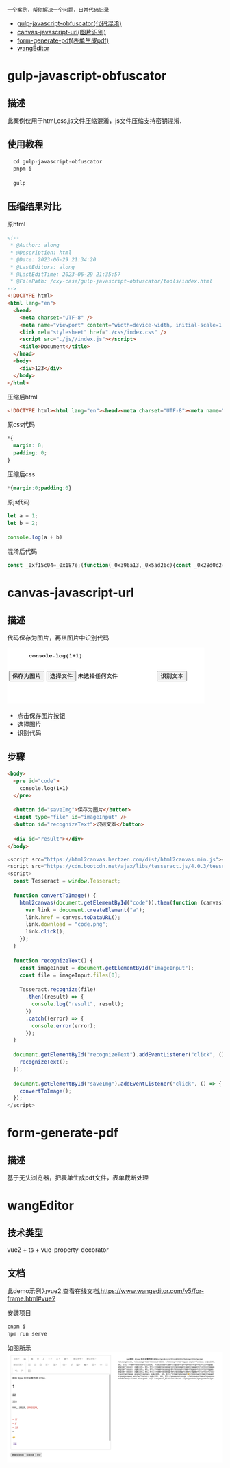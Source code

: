 ```一个案例，帮你解决一个问题，日常代码记录```

- [gulp-javascript-obfuscator(代码混淆)](#gulp-javascript-obfuscator)
- [canvas-javascript-url(图片识别)](#canvas-javascript-url)
- [form-generate-pdf(表单生成pdf)](#form-generate-pdf)
- [wangEditor](#富文本编辑器使用)

# gulp-javascript-obfuscator

## 描述
此案例仅用于html,css,js文件压缩混淆，js文件压缩支持密钥混淆.

## 使用教程

```js
  cd gulp-javascript-obfuscator
  pnpm i

  gulp
```

## 压缩结果对比

原html
```html
<!--
 * @Author: along
 * @Description: html
 * @Date: 2023-06-29 21:34:20
 * @LastEditors: along
 * @LastEditTime: 2023-06-29 21:35:57
 * @FilePath: /cxy-case/gulp-javascript-obfuscator/tools/index.html
-->
<!DOCTYPE html>
<html lang="en">
  <head>
    <meta charset="UTF-8" />
    <meta name="viewport" content="width=device-width, initial-scale=1.0" />
    <link rel="stylesheet" href="./css/index.css" />
    <script src="./js//index.js"></script>
    <title>Document</title>
  </head>
  <body>
    <div>123</div>
  </body>
</html>

```

压缩后html
```html
<!DOCTYPE html><html lang="en"><head><meta charset="UTF-8"><meta name="viewport" content="width=device-width,initial-scale=1"><link rel="stylesheet" href="./css/index.css"><script src="./js//index.js"></script><title>Document</title></head><body><div>123</div></body></html>
```

原css代码
```css
*{
  margin: 0;
  padding: 0;
}
```

压缩后css
```css
*{margin:0;padding:0}
```

原js代码
```js
let a = 1;
let b = 2;

console.log(a + b)
```

混淆后代码
```js
const _0xf15c04=_0x187e;(function(_0x396a13,_0x5ad26c){const _0x28d0c2=_0x187e,_0x5a47c5=_0x396a13();while(!![]){try{const _0x2f552b=parseInt(_0x28d0c2(0x1ad))/0x1+-parseInt(_0x28d0c2(0x1a5))/0x2*(parseInt(_0x28d0c2(0x1a2))/0x3)+-parseInt(_0x28d0c2(0x1aa))/0x4+-parseInt(_0x28d0c2(0x1af))/0x5+parseInt(_0x28d0c2(0x1a9))/0x6+-parseInt(_0x28d0c2(0x1a6))/0x7+-parseInt(_0x28d0c2(0x1ac))/0x8*(-parseInt(_0x28d0c2(0x1a3))/0x9);if(_0x2f552b===_0x5ad26c)break;else _0x5a47c5['push'](_0x5a47c5['shift']());}catch(_0x105ff3){_0x5a47c5['push'](_0x5a47c5['shift']());}}}(_0x9158,0xaab2b));const _0xfb2da3=(function(){let _0x15a21a=!![];return function(_0x302b0c,_0x2137c2){const _0x15f07e=_0x15a21a?function(){if(_0x2137c2){const _0x4441b7=_0x2137c2['apply'](_0x302b0c,arguments);return _0x2137c2=null,_0x4441b7;}}:function(){};return _0x15a21a=![],_0x15f07e;};}()),_0x1eb508=_0xfb2da3(this,function(){const _0x2b4d0e=_0x187e;return _0x1eb508[_0x2b4d0e(0x1ae)]()[_0x2b4d0e(0x1a8)](_0x2b4d0e(0x1a7))[_0x2b4d0e(0x1ae)]()[_0x2b4d0e(0x1ab)](_0x1eb508)['search'](_0x2b4d0e(0x1a7));});function _0x187e(_0x14704a,_0x1028c8){const _0xd77a5a=_0x9158();return _0x187e=function(_0x1eb508,_0xfb2da3){_0x1eb508=_0x1eb508-0x1a2;let _0x915831=_0xd77a5a[_0x1eb508];return _0x915831;},_0x187e(_0x14704a,_0x1028c8);}_0x1eb508();let a=0x1,b=0x2;console[_0xf15c04(0x1a4)](a+b);function _0x9158(){const _0x51cf10=['log','40270otQfWW','7613935CJdSHe','(((.+)+)+)+$','search','3769260eAQSJE','1788176teHVhY','constructor','31237352YDnhXX','99314RJjfze','toString','5850150CLcteH','183hKyBuy','9MSrNQx'];_0x9158=function(){return _0x51cf10;};return _0x9158();}
```



# canvas-javascript-url

## 描述
代码保存为图片，再从图片中识别代码

![Alt text](image.png)

- 点击保存图片按钮
- 选择图片
- 识别代码
## 步骤
```html
<body>
  <pre id="code">
    console.log(1+1)
  </pre>

  <button id="saveImg">保存为图片</button>
  <input type="file" id="imageInput" />
  <button id="recognizeText">识别文本</button>

  <div id="result"></div>
</body>
```

```js
<script src="https://html2canvas.hertzen.com/dist/html2canvas.min.js"></script>
<script src="https://cdn.bootcdn.net/ajax/libs/tesseract.js/4.0.3/tesseract.min.js"></script>
<script>
  const Tesseract = window.Tesseract;

  function convertToImage() {
    html2canvas(document.getElementById("code")).then(function (canvas) {
      var link = document.createElement("a");
      link.href = canvas.toDataURL();
      link.download = "code.png";
      link.click();
    });
  }

  function recognizeText() {
    const imageInput = document.getElementById("imageInput");
    const file = imageInput.files[0];

    Tesseract.recognize(file)
      .then((result) => {
        console.log("result", result);
      })
      .catch((error) => {
        console.error(error);
      });
  }

  document.getElementById("recognizeText").addEventListener("click", () => {
    recognizeText();
  });

  document.getElementById("saveImg").addEventListener("click", () => {
    convertToImage();
  });
</script>
```

# form-generate-pdf

## 描述
基于无头浏览器，把表单生成pdf文件，表单截断处理


# wangEditor

## 技术类型

vue2 + ts + vue-property-decorator

## 文档

此demo示例为vue2,查看在线文档,https://www.wangeditor.com/v5/for-frame.html#vue2

安装项目 

```bash
cnpm i
npm run serve
```

如图所示
![Alt text](image-1.png)